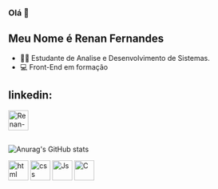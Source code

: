 ### Olá 👋
## Meu Nome é Renan Fernandes
 - :man_student: Estudante de Analise e Desenvolvimento de Sistemas.
 - :computer: Front-End em formação
 ## linkedin:
<a href="https://www.linkedin.com/in/renan-fernandes-de-oliveira-262221213">
<img align="center" alt="Renan-linkedin" heigh="30" width="40" src="https://cdn.jsdelivr.net/gh/devicons/devicon/icons/linkedin/linkedin-plain.svg" style="max-width:100%;">
</a>

##
 
 ![Anurag's GitHub stats](https://github-readme-stats.vercel.app/api?username=RenanFern&show_icons=true&theme=radical)

<img src="https://cdn.jsdelivr.net/gh/devicons/devicon/icons/html5/html5-original-wordmark.svg" alt="html" width="40" height="40" style="max-widthe:100%;"></img>
<img src="https://cdn.jsdelivr.net/gh/devicons/devicon/icons/css3/css3-original-wordmark.svg" alt="css" width="40" height="40" style="max-widthe:100%;"></img>
<img src="https://cdn.jsdelivr.net/gh/devicons/devicon/icons/javascript/javascript-original.svg" alt="Js" width="40" height="40" style="max-widthe:100%;"></img>
<img src="https://cdn.jsdelivr.net/gh/devicons/devicon/icons/c/c-original.svg" alt="C" width="40" height="40" style="max-widthe:100%;"></img>


<!--
**RenanFern/RenanFern** is a ✨ _special_ ✨ repository because its `README.md` (this file) appears on your GitHub profile.

Here are some ideas to get you started:

- 🔭 I’m currently working on ...
- 🌱 I’m currently learning ...
- 👯 I’m looking to collaborate on ...
- 🤔 I’m looking for help with ...
- 💬 Ask me about ...
- 📫 How to reach me: ...
- 😄 Pronouns: ...
- ⚡ Fun fact: ...
-->
